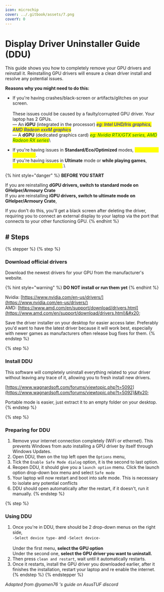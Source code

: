 ```yaml
---
icon: microchip
cover: ../.gitbook/assets/7.png
coverY: 0
---
```


# Display Driver Uninstaller Guide (DDU)

This guide shows you how to completely remove your GPU drivers and reinstall it. Reinstalling GPU drivers will ensure a clean driver install and resolve any potential issues.

**Reasons why you might need to do this:**

* If you're having crashes/black-screen or artifacts/glitches on your screen.\
  \
  These issues could be caused by a faulty/corrupted GPU driver. Your laptop has 2 GPUs.\
  — An **iGPU** (integrated in the processor) _<mark style="color:blue;">eg: Intel UHD/Iris graphics, AMD Radeon xxxM graphics</mark>_\
  — A **dGPU** (dedicated graphics card) _<mark style="color:green;">eg: Nvidia RTX/GTX series, AMD Radeon RX series</mark>_\

* If you're having issues in **Standard/Eco/Optimized** modes, <mark style="color:yellow;">reinstall the iGPU driver</mark>.\
  If you're having issues in **Ultimate** mode or **while playing games**, <mark style="color:yellow;">reinstall the dGPU driver</mark>.\


{% hint style="danger" %}
**BEFORE YOU START**

If you are reinstalling **dGPU drivers, switch to standard mode on GHelper/Armoury Crate**\
If you are reinstalling **iGPU drivers, switch to ultimate mode on GHelper/Armoury Crate**,

If you don't do this, you'll get a black screen after deleting the driver, requiring you to connect an external display to your laptop via the port that connects to your other functioning GPU.
{% endhint %}

## # Steps

{% stepper %}
{% step %}
### Download official drivers

Download the newest drivers for your GPU from the manufacturer's website.&#x20;

{% hint style="warning" %}
**DO NOT install or run them yet**
{% endhint %}

Nvidia: [https://www.nvidia.com/en-us/drivers/](https://www.nvidia.com/en-us/drivers/) \
AMD: [https://www.amd.com/en/support/download/drivers.html](https://www.amd.com/en/support/download/drivers.html)&#x20;

Save the driver installer on your desktop for easier access later. Preferably you'd want to have the latest driver because it will work best, especially with newer games as manufacturers often release bug fixes for them.
{% endstep %}

{% step %}
### Install DDU

This software will completely uninstall everything related to your driver without leaving any trace of it, allowing you to fresh install new drivers.

&#x20;[https://www.wagnardsoft.com/forums/viewtopic.php?t=5092](https://www.wagnardsoft.com/forums/viewtopic.php?t=5092)&#x20;

Portable mode is easier,  just extract it to an empty folder on your desktop.
{% endstep %}

{% step %}
### Preparing for DDU

1. Remove your internet connection completely (WiFi or ethernet). This prevents Windows from auto installing a GPU driver by itself through Windows Updates.
2. Open DDU, then on the top left open the `Options` menu,&#x20;
3. Tick the `Enable Safe Mode dialog` option, it is the second to last option.&#x20;
4. Reopen DDU, it should give you a `launch option` menu. Click the launch option drop-down box menu and select `Safe mode`
5. Your laptop will now restart and boot into safe mode. This is necessary to isolate any potential conflicts
6. DDU should open automatically after the restart, if it doesn't, run it manually.
{% endstep %}

{% step %}
### Using DDU

1. Once you're in DDU, there should be 2 drop-down menus on the right side, \
   `-Select device type-` and `-Select device-`\
   \
   Under the first menu, **select the GPU option**\
   Under the second one, **select the GPU driver you want to uninstall.**&#x20;
2. Then press `clean and restart`, wait until it automatically restarts.&#x20;
3. Once it restarts, install the GPU driver you downloaded earlier, after it finishes the installation, restart your laptop and re enable the internet.
{% endstep %}
{% endstepper %}

_Adapted from @yamen76 's guide on AsusTUF discord_



